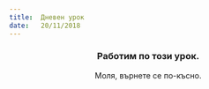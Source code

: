 ```yaml
---
title:  Дневен урок
date:   20/11/2018
---
```


### <center>Работим по този урок.</center>
<center>Моля, върнете се по-късно.</center>